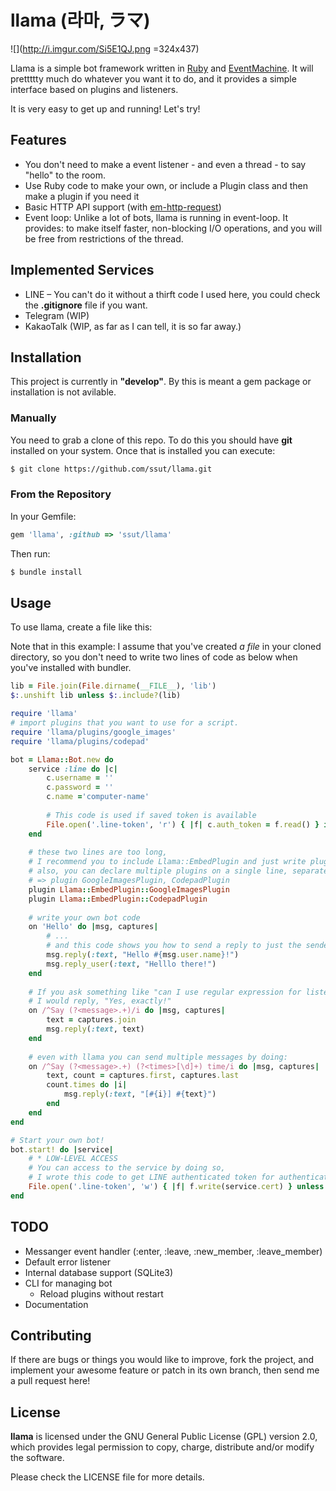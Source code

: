 # llama (라마, ラマ)

![](http://i.imgur.com/Si5E1QJ.png =324x437)

Llama is a simple bot framework written in [Ruby](https://www.ruby-lang.org/) and [EventMachine](http://www.rubyeventmachine.com/). It will prettttty much do whatever you want it to do, and it provides a simple interface based on plugins and listeners.

It is very easy to get up and running! Let's try!

## Features

* You don't need to make a event listener - and even a thread - to say "hello" to the room.
* Use Ruby code to make your own, or include a Plugin class and then make a plugin if you need it
* Basic HTTP API support (with [em-http-request](https://github.com/igrigorik/em-http-request))
* Event loop: Unlike a lot of bots, llama is running in event-loop. It provides: to make itself faster, non-blocking I/O operations, and you will be free from restrictions of the thread.

## Implemented Services

* LINE – You can't do it without a thirft code I used here, you could check the **.gitignore** file if you want.
* Telegram (WIP)
* KakaoTalk (WIP, as far as I can tell, it is so far away.)


## Installation

This project is currently in **"develop"**. By this is meant a gem package or installation is not avilable.

### Manually

You need to grab a clone of this repo. To do this you should have **git** installed on your system. Once that is installed you can execute:

```bash
$ git clone https://github.com/ssut/llama.git
```

### From the Repository

In your Gemfile:

```ruby
gem 'llama', :github => 'ssut/llama'
```

Then run:

```bash
$ bundle install
```
## Usage

To use llama, create a file like this:

Note that in this example: I assume that you've created *a file* in your cloned directory, so you don't need to write two lines of code as below when you've installed with bundler.

```ruby
lib = File.join(File.dirname(__FILE__), 'lib')
$:.unshift lib unless $:.include?(lib)

require 'llama'
# import plugins that you want to use for a script.
require 'llama/plugins/google_images'
require 'llama/plugins/codepad'

bot = Llama::Bot.new do
    service :line do |c|
        c.username = ''
        c.password = ''
        c.name ='computer-name'
        
        # This code is used if saved token is available
        File.open('.line-token', 'r') { |f| c.auth_token = f.read() } if File.exist?('token.tmp')
    end
    
    # these two lines are too long,
    # I recommend you to include Llama::EmbedPlugin and just write plugin's class name.
    # also, you can declare multiple plugins on a single line, separated by commas:
    # => plugin GoogleImagesPlugin, CodepadPlugin
    plugin Llama::EmbedPlugin::GoogleImagesPlugin
    plugin Llama::EmbedPlugin::CodepadPlugin
    
    # write your own bot code
    on 'Hello' do |msg, captures|
        # ...
        # and this code shows you how to send a reply to just the sender of a message or the room.
        msg.reply(:text, "Hello #{msg.user.name}!")
        msg.reply_user(:text, "Helllo there!")
    end
    
    # If you ask something like "can I use regular expression for listens?"
    # I would reply, "Yes, exactly!"
    on /^Say (?<message>.+)/i do |msg, captures|
        text = captures.join
        msg.reply(:text, text)
    end
    
    # even with llama you can send multiple messages by doing:
    on /^Say (?<message>.+) (?<times>[\d]+) time/i do |msg, captures|
        text, count = captures.first, captures.last
        count.times do |i|
            msg.reply(:text, "[#{i}] #{text}")
        end
    end
end

# Start your own bot!
bot.start! do |service|
    # * LOW-LEVEL ACCESS
    # You can access to the service by doing so,
    # I wrote this code to get LINE authenticated token for authentication when next time I log on.
    File.open('.line-token', 'w') { |f| f.write(service.cert) } unless service.cert.nil?
end
```

## TODO

* Messanger event handler (:enter, :leave, :new\_member, :leave\_member)
* Default error listener
* Internal database support (SQLite3)
* CLI for managing bot
    * Reload plugins without restart
* Documentation

## Contributing

If there are bugs or things you would like to improve, fork the project, and implement your awesome feature or patch in its own branch, then send me a pull request here!

## License

**llama** is licensed under the GNU General Public License (GPL) version 2.0, which provides legal permission to copy, charge, distribute and/or modify the software.

Please check the LICENSE file for more details.
